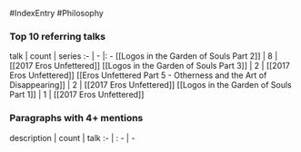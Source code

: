 #IndexEntry #Philosophy

### Top 10 referring talks
talk | count | series
:- | - |: -
[[Logos in the Garden of Souls Part 2]] | 8 | [[2017 Eros Unfettered]]
[[Logos in the Garden of Souls Part 3]] | 2 | [[2017 Eros Unfettered]]
[[Eros Unfettered Part 5 - Otherness and the Art of Disappearing]] | 2 | [[2017 Eros Unfettered]]
[[Logos in the Garden of Souls Part 1]] | 1 | [[2017 Eros Unfettered]]

### Paragraphs with 4+ mentions
description | count | talk
:- | : - | -

